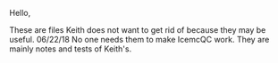 Hello,

These are files Keith does not want to get rid of because they may be useful. 06/22/18
No one needs them to make IcemcQC work. They are mainly  notes and tests of Keith's. 
